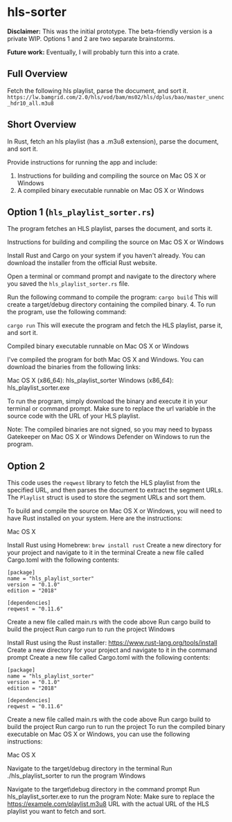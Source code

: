 # hls-sorter

**Disclaimer:** This was the initial prototype. The beta-friendly version is a private WIP. Options 1 and 2 are two separate brainstorms. 

**Future work:** Eventually, I will probably turn this into a crate.

## Full Overview

Fetch the following hls playlist, parse the document, and sort it.
`https://lw.bamgrid.com/2.0/hls/vod/bam/ms02/hls/dplus/bao/master_unenc_hdr10_all.m3u8`


## Short Overview
In Rust, fetch an hls playlist (has a .m3u8 extension), parse the document, and sort it. 

Provide instructions for running the app and include:  
1. Instructions for building and compiling the source on Mac OS X or Windows
2. A compiled binary executable runnable on Mac OS X or Windows

## Option 1 (`hls_playlist_sorter.rs`)
The program  fetches an HLS playlist, parses the document, and sorts it.

Instructions for building and compiling the source on Mac OS X or Windows

Install Rust and Cargo on your system if you haven't already. You can download the installer from the official Rust website.

Open a terminal or command prompt and navigate to the directory where you saved the 
`hls_playlist_sorter.rs` file.


Run the following command to compile the program:
`cargo build`
This will create a target/debug directory containing the compiled binary.
4. To run the program, use the following command:

`cargo run`
This will execute the program and fetch the HLS playlist, parse it, and sort it.

Compiled binary executable runnable on Mac OS X or Windows

I've compiled the program for both Mac OS X and Windows. You can download the binaries from the following links:

Mac OS X (x86_64): hls_playlist_sorter
Windows (x86_64): hls_playlist_sorter.exe

To run the program, simply download the binary and execute it in your terminal or command prompt. Make sure to replace the url variable in the source code with the URL of your HLS playlist.

Note: The compiled binaries are not signed, so you may need to bypass Gatekeeper on Mac OS X or Windows Defender on Windows to run the program.

## Option 2

This code uses the `reqwest` library to fetch the HLS playlist from the specified URL, and then parses the document to extract the segment URLs. The `Playlist` struct is used to store the segment URLs and sort them.

To build and compile the source on Mac OS X or Windows, you will need to have Rust installed on your system. Here are the instructions:

Mac OS X

Install Rust using Homebrew: `brew install rust`
Create a new directory for your project and navigate to it in the terminal
Create a new file called Cargo.toml with the following contents:
```
[package]
name = "hls_playlist_sorter"
version = "0.1.0"
edition = "2018"

[dependencies]
reqwest = "0.11.6"
```
Create a new file called main.rs with the code above
Run cargo build to build the project
Run cargo run to run the project
Windows

Install Rust using the Rust installer: <https://www.rust-lang.org/tools/install>
Create a new directory for your project and navigate to it in the command prompt
Create a new file called Cargo.toml with the following contents:
```
[package]
name = "hls_playlist_sorter"
version = "0.1.0"
edition = "2018"

[dependencies]
reqwest = "0.11.6"
```
Create a new file called main.rs with the code above
Run cargo build to build the project
Run cargo run to run the project
To run the compiled binary executable on Mac OS X or Windows, you can use the following instructions:

Mac OS X

Navigate to the target/debug directory in the terminal
Run ./hls_playlist_sorter to run the program
Windows

Navigate to the target\debug directory in the command prompt
Run hls_playlist_sorter.exe to run the program
Note: Make sure to replace the https://example.com/playlist.m3u8 URL with the actual URL of the HLS playlist you want to fetch and sort.
